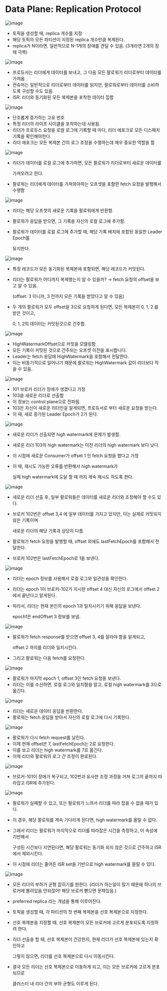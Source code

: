 # Data Plane: Replication Protocol

![image](https://github.com/room-of-coding/backend-deep-dive/assets/39042837/6da00094-dc99-4c8b-90a0-79b7a86cbb57)


- 토픽을 생성할 때, replica 개수를 지정
- 해당 토픽의 모든 파티션이 지정된 replica 개수만큼 복제된다.
- replica가 N이라면, 일반적으로 N-1개의 장애를 견딜 수 있음. (3개라면 2개의 장애 극복)

![image](https://github.com/room-of-coding/backend-deep-dive/assets/39042837/53d3a181-cbe5-4f8f-a4fb-735b1bb47466)


- 프로듀서는 리더에게 데이터를 보내고, 그 다음 모든 팔로워가 리더로부터 데이터를 가져옴
- 컨슈머는 일반적으로 리더로부터 데이터를 읽지만, 팔로워로부터 데이터를 소비하도록 구성할 수도 있음.
- ISR: 리더와 동기화된 모든 복제본을 포착한 데이터 집합

![image](https://github.com/room-of-coding/backend-deep-dive/assets/39042837/a7179ee8-9563-4f4f-94f9-af252e3b1a59)


- 단조롭게 증가하는 고유 번호
- 특정 리더의 라이프 사이클을 포착하는데 사용됨.
- 리더가 프로듀스 요청을 로컬 로그에 기록할 때 마다, 리더 에포크로 모든 디스패치 기록을 확인해야한다.
- 리더 에포크는 모든 복제본 간의 로그 조정을 수행하는데 매우 중요한 역할을 함

![image](https://github.com/room-of-coding/backend-deep-dive/assets/39042837/7c6c7087-c38b-4c0a-bf88-53e450680fd8)


- 리더가 데이터를 로컬 로그에 추가하면, 모든 팔로워가 리더로부터 새로운 데이터를
    
    가져오려고 한다.
    
- 팔로워는 리더에게 데이터를 가져와야하는 오프셋을 포함한 fetch 요청을 발행해서 수행함

![image](https://github.com/room-of-coding/backend-deep-dive/assets/39042837/6db37aa5-7e46-4eaa-abc1-0ea7df1e5301)


- 리더는 해당 오프셋의 새로운 기록을 팔로워에게 반환함.
- 팔로워가 응답을 받으면, 그 기록을 자신의 로컬 로그에 추가함.
- 팔로워가 데이터를 로컬 로그에 추가할 때, 해당 기록 배치에 포함된 동일한 Leader Epoch를
    
    유지한다.
    

![image](https://github.com/room-of-coding/backend-deep-dive/assets/39042837/c3dcac50-bf86-4c1d-8cc7-4462f72c42eb)


- 특정 레코드가 모든 동기화된 복제본에 포함되면, 해당 레코드가 커밋된다.
- 리더는 팔로워가 어디까지 복제했는지 알 수 있을까? → fetch 요청의 offset을 보고 알 수 있음.
    
    (offset: 3 이니까, 3 전까지 모든 기록을 받았다고 알 수 있음)
    
- 두 개의 팔로워가 모두 offset을 3으로 요청하게 된다면, 모든 복제본이 0, 1, 2 를 받은 것이고,
    
    0, 1, 2의 데이터는 커밋된것으로 간주함.
    

![image](https://github.com/room-of-coding/backend-deep-dive/assets/39042837/48e5052b-5e02-4a31-93d7-acc36bd73dba)


- HighWatermarkOffset으로 커밋을 모델링함
- 모든 기록이 커밋된 것으로 간주되는 오프셋 이전을 표시합니다.
- Leader는 fetch 응답에 HighWatermark을 포함해서 전달한다.
- 이는 비동기적으로 일어나기 때문에 팔로워는 HighWatermark 값이 리더보다 작을 수 있음.

![image](https://github.com/room-of-coding/backend-deep-dive/assets/39042837/9cb3da56-eb20-414b-ae42-5bdd03d5ea7a)


- 101 브로커 리더가 장애가 생겼다고 가정
- 103을 새로운 리더로 선출함
- 이 정보는 control plane으로 전파됨.
- 103은 자신이 새로운 리더인걸 알게되면, 프로듀서로 부터 새로운 요청을 받는다.
- 이 때, 새로 증가된 Leader Epoch가 2가 된다.

![image](https://github.com/room-of-coding/backend-deep-dive/assets/39042837/997d568c-0d07-4d81-b089-96a82aff19ba)


- 새로운 리더가 선출되면 high watermark에 문제가 발생함.
- 새로운 리더 103의 high watermark는 이전 리더의 high watermark 보다 낮다.
- 이 시점에 새로운 Consumer가 offset 1 인 fetch 요청을 했다고 가정
- 이 때, 재시도 가능한 오류를 반환해서 high watermark가
    
    실제 high watermark에 도달 할 때 까지 계속 재시도 하도록 한다.
    

![image](https://github.com/room-of-coding/backend-deep-dive/assets/39042837/79badd13-cf7b-4b94-ac91-2733bc39a6d2)


- 새로운 리더 선출 후, 일부 팔로워들은 데이터를 새로운 리더와 조정해야 할 수도 있다.
- 브로커 102번은 offset 3,4 에 일부 데이터를 가지고 있지만, 이는 실제로 커밋되지 않은 기록이며
    
    새로운 리더의 해당 기록과 상당히 다름.
    
- 팔로워가 fetch 요청을 발행할 때, offset 외에도 lastFetchEpoch를 포함해서 전달한다.
- 브로커 102번은 lastFetchEpoch로 1을 보낸다.

![image](https://github.com/room-of-coding/backend-deep-dive/assets/39042837/4aee6097-f3bf-4d2c-963f-afd85102da4f)


- 리더는 epoch 정보를 사용해서 로컬 로그와 일관성을 확인한다.
- 리더는 epoch 1이 브로커-102가 지시한 offset 4 대신 자신의 로그에서 offset 2에서 끝난다고 알게된다.
- 따라서, 리더는 현재 본인의 epoch 1과 일치시키기 위해 응답을 보낸다.
    
    epoch1은 endOffset 3 정보를 보냄.
    

![image](https://github.com/room-of-coding/backend-deep-dive/assets/39042837/3983d16b-c2b2-4324-91ea-a6d9f0eadb6d)


- 팔로워가 fetch response를 받으면 offset 3, 4를 잘라야 함을 알게되고,
    
    offset 2 까지를 리더와 일치시킨다.
    
- 그리고 팔로워는 다음  fetch를 요청한다.

![image](https://github.com/room-of-coding/backend-deep-dive/assets/39042837/8446b90d-4963-49d5-84d5-c7b97508d113)


- 팔로워가 마지막 epoch 1, offset 3인 fetch 요청을 보낸다.
- 리더는 이를 수신하면, 로컬 로그와 일치함을 알고, 로컬 high watermark를 3으로 옮긴다.

![image](https://github.com/room-of-coding/backend-deep-dive/assets/39042837/8315267d-7bc9-45b8-b686-5b4e3c25cf39)


- 리더는 새로운 데이터 응답을 반환한다.
- 팔로워는 fetch 응답을 받아서 자신의 로컬 로그에 다시 기록한다.

![image](https://github.com/room-of-coding/backend-deep-dive/assets/39042837/18cf4087-0299-401c-b66f-5d01c7d43e7c)


- 팔로워가 다시 fetch request를 날린다.
- 이제 현재 offset은 7, lastFetchEpoch는 2로 요청한다.
- 이를 보고 리더는 high watermark를 7로 옮긴다.
- 이제 리더와 팔로워의 로그 간 조정이 완료된다.

![image](https://github.com/room-of-coding/backend-deep-dive/assets/39042837/29692060-8339-4f85-ad12-8c82f57e8086)


- 브로커-101이 장애가 복구되고, 102번과 유사한 조정 과정을 거쳐 로그의 끝까지 따라잡고 ISR에 추가된다.
    

![image](https://github.com/room-of-coding/backend-deep-dive/assets/39042837/43fc05f5-c724-4998-a21c-628058dfef7f)


- 팔로워가 실패할 수 있고, 또는 팔로워가 느려서 리더를 따라 잡을 수 없을 때가 있다.
- 이 경우, 해당 팔로워를 계속 기다리게 된다면, high watermark를 올릴 수 없다.
- 그래서 리더는 팔로워가 마지막으로 리더를 따라잡은 시간을 측정하고, 이 속성에 기반해서
    
    구성된 시간보다 지연된다면, 해당 팔로워는 동기화 되지 않은 것으로 간주하고 ISR에서 제외시킨다.
    
- 이 시점에 리더는 줄어든 ISR set을 기반으로 high watermark를 올릴 수 있다.

![image](https://github.com/room-of-coding/backend-deep-dive/assets/39042837/89ea80de-5448-4230-b380-6251a3c81d7d)


- 모든 리더의 부하가 균형 잡히기를 원한다. (리더가 하는일이 많기 때문에 하나의 브로커에 몰려있음 안되잖어! 해당 브로커 뻗으면 문제있음.)
- preferred replica 라는 개념을 통해 이루어진다.
- 토픽을 생성할 때, 각 파티션의 첫 번째 복제본을 선호 복제본으로 지정한다.
- 선호 복제본을 지정할 때, 선호 복제본이 모든 브로커에 고르게 분포되도록 지정하려 한다.
- 리더 선출을 할 때, 선호 복제본이 건강한지, 현재 리더가 선호 복제본에 있는지 확인하고
    
    그렇지 않으면, 리더를 선호 복제본으로 다시 이동시킨다.
    
- 결국 모든 리더는 선호 복제본으로 이동하게 되고, 이는 모든 브로커에 고르게 분포되므로
    
    클러스터 내 리더 간의 부하 균형도 이루게 된다.
